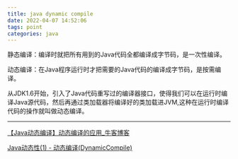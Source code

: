 ```yaml
---
title: java dynamic compile
date: 2022-04-07 14:52:06
tags: point
categories: java
---
```


静态编译：编译时就把所有用到的Java代码全都编译成字节码，是一次性编译。

动态编译：在Java程序运行时才把需要的Java代码的编译成字节码，是按需编译。

从JDK1.6开始，引入了Java代码重写过的编译器接口，使得我们可以在运行时编译Java源代码，然后再通过类加载器将编译好的类加载进JVM,这种在运行时编译代码的操作就叫做动态编译。

















---

[【Java动态编译】动态编译的应用_牛客博客](https://blog.nowcoder.net/n/d2a7554ea2ec4e4b978cf4a74c3c41b2)

[Java动态性(1) - 动态编译(DynamicCompile)](https://segmentfault.com/a/1190000016842546)


